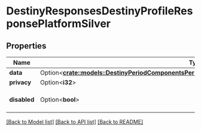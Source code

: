 # DestinyResponsesDestinyProfileResponsePlatformSilver

## Properties

Name | Type | Description | Notes
------------ | ------------- | ------------- | -------------
**data** | Option<[**crate::models::DestinyPeriodComponentsPeriodInventoryPeriodDestinyPlatformSilverComponent**](Destiny.Components.Inventory.DestinyPlatformSilverComponent.md)> |  | [optional]
**privacy** | Option<**i32**> |  | [optional]
**disabled** | Option<**bool**> | If true, this component is disabled. | [optional]

[[Back to Model list]](../README.md#documentation-for-models) [[Back to API list]](../README.md#documentation-for-api-endpoints) [[Back to README]](../README.md)


